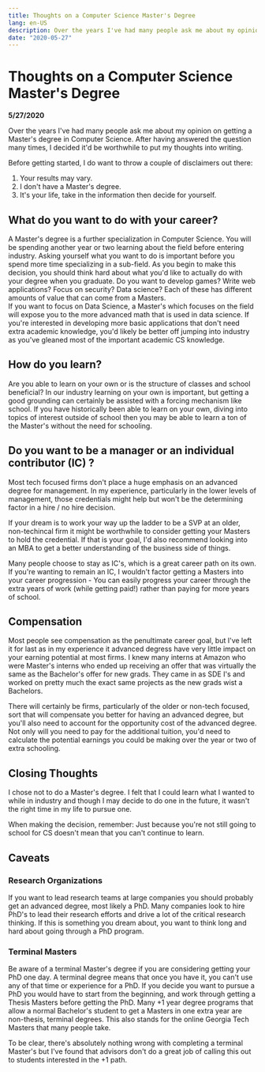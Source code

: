 ```yaml
---
title: Thoughts on a Computer Science Master's Degree
lang: en-US
description: Over the years I've had many people ask me about my opinion on getting a Master's degree in Computer Science. After having answered the question many times, I decided it'd be worthwhile to put my thoughts into writing.
date: "2020-05-27"
---
```

# Thoughts on a Computer Science Master's Degree
**5/27/2020**

Over the years I've had many people ask me about my opinion on getting a Master's degree in Computer Science. After having answered the question many times, I decided it'd be worthwhile to put my thoughts into writing.

Before getting started, I do want to throw a couple of disclaimers out there: 

1. Your results may vary. 
1. I don't have a Master's degree.
1. It's your life, take in the information then decide for yourself.

## What do you want to do with your career?
A Master's degree is a further specialization in Computer Science. You will be spending another year or two learning about the field before entering industry. Asking yourself what you want to do is important before you spend more time specializing in a sub-field. As you begin to make this decision, you should think hard about what you'd like to actually do with your degree when you graduate.   Do you want to develop games? Write web applications? Focus on security? Data science? Each of these has different amounts of value that can come from a Masters.  
If you want to focus on Data Science, a Master's which focuses on the field will expose you to the more advanced math that is used in data science.  If you're interested in developing more basic applications that don't need extra academic knowledge, you'd likely be better off jumping into industry as you've gleaned most of the important academic CS knowledge.

## How do you learn?
Are you able to learn on your own or is the structure of classes and school beneficial? In our industry learning on your own is important, but getting a good grounding can certainly be assisted with a forcing mechanism like school.  If you have historically been able to learn on your own, diving into topics of interest outside of school then you may be able to learn a ton of the Master's without the need for schooling. 

## Do you want to be a manager or an individual contributor (IC) ?
Most tech focused firms don't place a huge emphasis on an advanced degree for management. In my experience, particularly in the lower levels of management, those credentials might help but won't be the determining factor in a hire / no hire decision. 

If your dream is to work your way up the ladder to be a SVP at an older, non-techincal firm it might be worthwhile to consider getting your Masters to hold the credential. If that is your goal, I'd also recommend looking into an MBA to get a better understanding of the business side of things.

Many people choose to stay as IC's, which is a great career path on its own.  If you're wanting to remain an IC, I wouldn't factor getting a Masters into your career progression - You can easily progress your career through the extra years of work (while getting paid!) rather than paying for more years of school.
## Compensation
Most people see compensation as the penultimate career goal, but I've left it for last as in my experience it advanced degress have very little impact on your earning potential at most firms. I knew many interns at Amazon who were Master's interns who ended up receiving an offer that was virtually the same as the Bachelor's offer for new grads. They came in as SDE I's and worked on pretty much the exact same projects as the new grads wist a Bachelors.  

There will certainly be firms, particularly of the older or non-tech focused, sort that will compensate you better for having an advanced degree, but you'll also need to account for the opportunity cost of the advanced degree.  Not only will you need to pay for the additional tuition, you'd need to calculate the potential earnings you could be making over the year or two of extra schooling.  

## Closing Thoughts
I chose not to do a Master's degree. I felt that I could learn what I wanted to while in industry and though I may decide to do one in the future, it wasn't the right time in my life to pursue one. 

When making the decision, remember: Just because you're not still going to school for CS doesn't mean that you can't continue to learn.



## Caveats

### Research Organizations
If you want to lead research teams at large companies you should probably get an advanced degree, most likely a PhD. Many companies look to hire PhD's to lead their research efforts and drive a lot of the critical research thinking.  If this is something you dream about, you want to think long and hard about going through a PhD program.

### Terminal Masters
Be aware of a terminal Master's degree if you are considering getting your PhD one day. A terminal degree means that once you have it, you can't use any of that time or experience for a PhD.  If you decide you want to pursue a PhD you would have to start from the beginning, and work through getting a Thesis Masters before getting the PhD. Many +1 year degree programs that allow a normal Bachelor's student to get a Masters in one extra year are non-thesis, terminal degrees. This also stands for the online Georgia Tech Masters that many people take. 

To be clear, there's absolutely nothing wrong with completing a terminal Master's but I've found that advisors don't do a great job of calling this out to students interested in the +1 path.